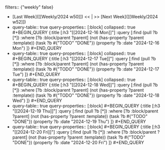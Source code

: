 filters:: {"weekly" false}

- [Last Week]([[Weekly/2024 w50]]) << | >> [Next Week]([[Weekly/2024 w52]])
- query-table:: true
  query-properties:: [:block]
  collapsed:: true
  #+BEGIN_QUERY
  {:title [:h3 "[[2024-12-16 Mon]]"]
  :query [:find (pull ?b [*])
       :where
       [?b :block/parent ?parent]
       (not (has-property ?parent :template))
       (task ?b #{"TODO" "DONE"})
       (property ?b :date "2024-12-16 Mon")
  ]}
  #+END_QUERY
- query-table:: true
  query-properties:: [:block]
  collapsed:: true
  #+BEGIN_QUERY
  {:title [:h3 "[[2024-12-17 Tue]]"]
  :query [:find (pull ?b [*])
       :where
       [?b :block/parent ?parent]
       (not (has-property ?parent :template))
       (task ?b #{"TODO" "DONE"})
       (property ?b :date "2024-12-17 Tue")
  ]}
  #+END_QUERY
- query-table:: true
  query-properties:: [:block]
  collapsed:: true
  #+BEGIN_QUERY
  {:title [:h3 "[[2024-12-18 Wed]]"]
  :query [:find (pull ?b [*])
       :where
       [?b :block/parent ?parent]
       (not (has-property ?parent :template))
       (task ?b #{"TODO" "DONE"})
       (property ?b :date "2024-12-18 Wed")
  ]}
  #+END_QUERY
- query-table:: true
  query-properties:: [:block]
  #+BEGIN_QUERY
  {:title [:h3 "[[2024-12-19 Thu]]"]
  :query [:find (pull ?b [*])
       :where
       [?b :block/parent ?parent]
       (not (has-property ?parent :template))
       (task ?b #{"TODO" "DONE"})
       (property ?b :date "2024-12-19 Thu")
  ]}
  #+END_QUERY
- query-table:: true
  query-properties:: [:block]
  #+BEGIN_QUERY
  {:title [:h3 "[[2024-12-20 Fri]]"]
  :query [:find (pull ?b [*])
       :where
       [?b :block/parent ?parent]
       (not (has-property ?parent :template))
       (task ?b #{"TODO" "DONE"})
       (property ?b :date "2024-12-20 Fri")
  ]}
  #+END_QUERY